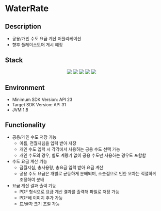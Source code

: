 # WaterRate
## Description
- 공용/개인 수도 요금 계산 어플리케이션
- 향후 플레이스토어 게시 예정

## Stack
<div align=center>
  <img src="https://img.shields.io/badge/kotlin-7F52FF?style=for-the-badge&logo=kotlin&logoColor=white">
  <img src="https://img.shields.io/badge/sqlite-003B57?style=for-the-badge&logo=sqlite&logoColor=white">
  <img src="https://img.shields.io/badge/android studio-3DDC84?style=for-the-badge&logo=android studio&logoColor=black">
  <img src="https://img.shields.io/badge/git-F05032?style=for-the-badge&logo=git&logoColor=white">
  <img src="https://img.shields.io/badge/github-181717?style=for-the-badge&logo=github&logoColor=white">
</div>

## Environment
- Minimum SDK Version: API 23
- Target SDK Version: API 31
- JVM 1.8

## Functionality
- 공용/개인 수도 저장 기능
  - 이름, 전월지침을 입력 받아 저장
  - 개인 수도 입력 시 각각에서 사용하는 공용 수도 선택 가능
  - 개인 수도의 경우, 별도 계량기 없이 공용 수도만 사용하는 경우도 포함함
- 수도 요금 계산 기능
  - 금월지침, 총사용량, 총요금 입력 받아 요금 계산
  - 공용 수도 요금은 개별로 균등하게 분배되며, 소숫점으로 인한 오차는 적절하게 조정하여 분배
- 요금 계산 결과 출력 기능
  - PDF 형식으로 요금 계산 결과를 출력해 파일로 저장 가능
  - PDF에 이미지 추가 가능
  - 표/글자 크기 조절 가능

